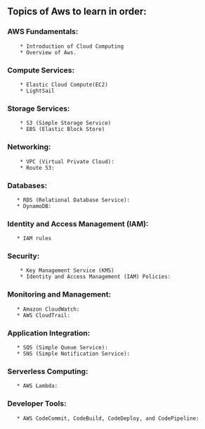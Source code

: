 ## Topics of Aws to learn in order:

### AWS Fundamentals:

        * Introduction of Cloud Computing
        * Overview of Aws.
        
### Compute Services:

        * Elastic Cloud Compute(EC2)
        * LightSail
        
### Storage Services:

        * S3 (Simple Storage Service)
        * EBS (Elastic Block Store)

### Networking:

        * VPC (Virtual Private Cloud):
        * Route 53: 

### Databases:

       * RDS (Relational Database Service):
       * DynamoDB:

### Identity and Access Management (IAM):

       * IAM rules
       
### Security:

        * Key Management Service (KMS)
        * Identity and Access Management (IAM) Policies:

### Monitoring and Management:

       * Amazon CloudWatch:
       * AWS CloudTrail:

### Application Integration:

       * SQS (Simple Queue Service):
       * SNS (Simple Notification Service):
       
### Serverless Computing:

       * AWS Lambda: 

### Developer Tools:

       * AWS CodeCommit, CodeBuild, CodeDeploy, and CodePipeline: 
       
       
        
     

